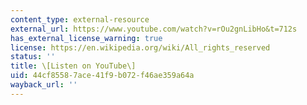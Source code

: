 ```yaml
---
content_type: external-resource
external_url: https://www.youtube.com/watch?v=rOu2gnLibHo&t=712s
has_external_license_warning: true
license: https://en.wikipedia.org/wiki/All_rights_reserved
status: ''
title: \[Listen on YouTube\]
uid: 44cf8558-7ace-41f9-b072-f46ae359a64a
wayback_url: ''
---
```

